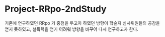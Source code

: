 # Project-RRpo-2ndStudy
기존에 연구하였던 RRpo 가 중점을 두고자 하였던 방향이 학술지 심사위원들의 공감을 얻지 못하였고, 설득력을 얻기 어려워 방향을 바꾸어 다시 연구하고자 한다.

